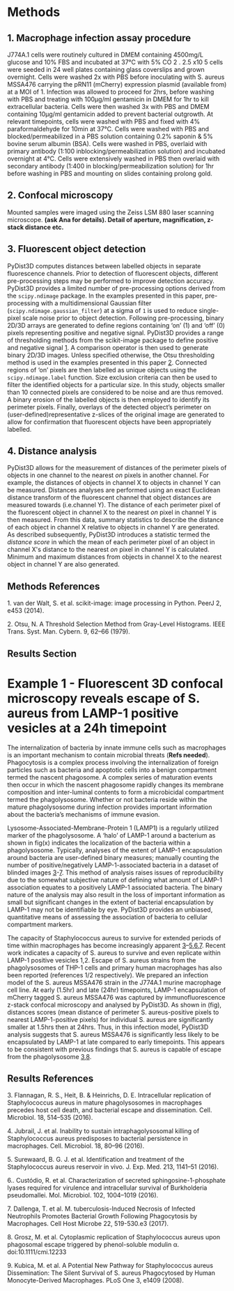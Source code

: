 # Methods

## 1. Macrophage infection assay procedure

J774A.1 cells were routinely cultured in DMEM containing 4500mg/L glucose and 
10% FBS and incubated at 37°C with 5% CO 2 . 2.5 x10 5 cells were seeded in 24 
well plates containing glass coverslips and grown overnight. Cells were washed 
2x with PBS before inoculating with S. aureus MSSA476 carrying the pRN11 
(mCherry) expression plasmid (available from) at a MOI of 1. Infection was 
allowed to proceed for 2hrs, before washing with PBS and treating with 
100µg/ml gentamicin in DMEM for 1hr to kill extracellular bacteria. Cells were 
then washed 3x with PBS and DMEM containing 10µg/ml gentamicin added to 
prevent bacterial outgrowth. At relevant timepoints, cells were washed with PBS 
and fixed with 4% paraformaldehyde for 10min at 37°C. Cells were washed with 
PBS and blocked/permeabilized in a PBS solution containing 0.2% saponin &amp; 
5% bovine serum albumin (BSA). Cells were washed in PBS, overlaid with primary 
antibody (1:100 inblocking/permeabilization solution) and incubated overnight 
at 4°C. Cells were extensively washed in PBS then overlaid with secondary 
antibody (1:400 in blocking/permeabilization solution) for 1hr before washing 
in PBS and mounting on slides containing prolong gold.

## 2. Confocal microscopy

Mounted samples were imaged using the Zeiss LSM 880 laser scanning microscope. 
**(ask Ana for details). Detail of aperture, magnification, z-stack distance 
etc.**

## 3. Fluorescent object detection

PyDist3D computes distances between labelled objects in separate fluorescence 
channels. Prior to detection of fluorescent objects, different pre-processing 
steps may be performed to improve detection accuracy. PyDist3D provides a 
limited number of pre-processing options derived from the `scipy.ndimage` 
package. In the examples presented in this paper, pre-processing with a 
multidimensional Gaussian filter (`scipy.ndimage.gaussian_filter`) at a sigma 
of `1` is used to reduce single-pixel scale noise prior to object detection. 
Following pre-processing, binary 2D/3D arrays are generated to define regions 
containing ‘on’ (1) and ‘off’ (0) pixels representing positive and 
negative signal. PyDist3D provides a range of thresholding methods from the 
scikit-image package to define positive and negative signal [1](#1). 
A comparison operator is then used to generate binary 2D/3D images. Unless 
specified otherwise, the Otsu thresholding method is used in the examples 
presented in this paper [2](#2). Connected regions of ‘on’ pixels are then 
labelled as unique objects using the `scipy.ndimage.label` function. Size 
exclusion criteria can then be used to filter the identified objects for a 
particular size. In this study, objects smaller than 10 connected pixels are 
considered to be noise and are thus removed. A binary erosion of the labelled 
objects is then employed to identify its perimeter pixels. Finally, overlays 
of the detected object’s perimeter on (user-defined)representative z-slices of 
the original image are generated to allow for confirmation that fluorescent 
objects have been appropriately labelled.

## 4. Distance analysis

PyDist3D allows for the measurement of distances of the perimeter pixels of 
objects in one channel to the nearest _on_ pixels in another channel. For 
example, the distances of objects in channel X to objects in channel Y can be 
measured. Distances analyses are performed using an exact Euclidean distance 
transform of the fluorescent channel that object distances are measured towards 
(i.e.channel Y). The distance of each perimeter pixel of the fluorescent object 
in channel X to the nearest _on_ pixel in channel Y is then measured. From 
this data, summary statistics to describe the distance of each object in 
channel X relative to objects in channel Y are generated. As described 
subsequently, PyDist3D introduces a statistic termed the _distance score_ 
in which the mean of each perimeter pixel of an object in channel X's 
distance to the nearest _on_ pixel in channel Y is calculated. Minimum and 
maximum distances from objects in channel X to the nearest object in channel Y 
are also generated.

## Methods References

<a name="1">1.</a> van der Walt, S. et al. scikit-image: image processing in 
Python. PeerJ 2, e453 (2014).

<a name="2">2.</a> Otsu, N. A Threshold Selection Method from Gray-Level 
Histograms. IEEE Trans. Syst. Man. Cybern. 9, 62–66 (1979).

## Results Section

# Example 1 - Fluorescent 3D confocal microscopy reveals escape of S. aureus from LAMP-1 positive vesicles at a 24h timepoint

The internalization of bacteria by innate immune cells such as macrophages is an important mechanism to contain microbial threats (**Refs needed**). Phagocytosis is a complex process involving the internalization of foreign particles such as bacteria and apoptotic cells into a benign compartment termed the nascent phagosome. A complex series of maturation events then occur in which the nascent phagosome rapidly changes its membrane composition and inter-luminal contents to form a microbicidal compartment termed the phagolysosome.  Whether or not bacteria reside within the mature phagolysosome during infection provides important information about the bacteria’s mechanisms of immune evasion. 

Lysosome-Associated-Membrane-Protein 1 (LAMP1) is a regularly utilized marker of the phagolysosome. A ‘halo’ of LAMP-1 around a bacterium as shown in fig(x) indicates the localization of the bacteria within a phagolysosome. Typically, analyses of the extent of LAMP-1 encapsulation around bacteria are user-defined binary measures; manually counting the number of positive/negatively LAMP-1-associated bacteria in a dataset of blinded images [3](#3)-[7](#7). This method of analysis raises issues of reproducibility due to the somewhat subjective nature of defining what amount of LAMP-1 association equates to a positively LAMP-1 associated bacteria. The binary nature of the analysis may also result in the loss of important information as small but significant changes in the extent of bacterial encapsulation by LAMP-1 may not be identifiable by eye. PyDist3D provides an unbiased, quantitative means of assessing the association of bacteria to cellular compartment markers. 

The capacity of Staphylococcus aureus to survive for extended periods of time within macrophages has become increasingly apparent [3](#3)–[5](#5),[6](#6),[7](#7). Recent work indicates a capacity of S. aureus to survive and even replicate within LAMP-1 positive vesicles 1,2. Escape of S. aureus strains from the phagolysosomes of THP-1 cells and primary human macrophages has also been reported (references   1/2 respectively). We prepared an infection model of the S. aureus MSSA476 strain in the J774A.1 murine macrophage cell line. At early (1.5hr) and late (24hr) timepoints, LAMP-1 encapsulation of mCherry tagged S. aureus MSSA476 was captured by immunofluorescence z-stack confocal microscopy and analysed by PyDist3D.  As shown in (fig), distances scores (mean distance of perimeter S. aureus-positive pixels to nearest LAMP-1-positive pixels) for individual S. aureus are significantly smaller at 1.5hrs then at 24hrs. Thus, in this infection model, PyDist3D analysis suggests that S. aureus MSSA476 is significantly less likely to be encapsulated by LAMP-1 at late compared to early timepoints. This appears to be consistent with previous findings that S. aureus is capable of escape from the phagolysosome [3](#3),[8](#8).

## Results References

<a name="3">3.</a> Flannagan, R. S., Heit, B. & Heinrichs, D. E. Intracellular replication of Staphylococcus aureus in mature phagolysosomes in macrophages precedes host cell death, and bacterial escape and dissemination. Cell. Microbiol. 18, 514–535 (2016).

<a name="4">4.</a> Jubrail, J. et al. Inability to sustain intraphagolysosomal killing of Staphylococcus aureus predisposes to bacterial persistence in macrophages. Cell. Microbiol. 18, 80–96 (2016).

<a name="5">5.</a> Surewaard, B. G. J. et al. Identification and treatment of the Staphylococcus aureus reservoir in vivo. J. Exp. Med. 213, 1141–51 (2016).

<a name="6">6.</a>.	Custódio, R. et al. Characterization of secreted sphingosine-1-phosphate lyases required for virulence and intracellular survival of Burkholderia pseudomallei. Mol. Microbiol. 102, 1004–1019 (2016).

<a name="7">7.</a> Dallenga, T. et al. M. tuberculosis-Induced Necrosis of Infected Neutrophils Promotes Bacterial Growth Following Phagocytosis by Macrophages. Cell Host Microbe 22, 519-530.e3 (2017).

<a name="8">8.</a> Grosz, M. et al. Cytoplasmic replication of Staphylococcus aureus upon phagosomal escape triggered by phenol-soluble modulin α. doi:10.1111/cmi.12233

<a name="9">9.</a> Kubica, M. et al. A Potential New Pathway for Staphylococcus aureus Dissemination: The Silent Survival of S. aureus Phagocytosed by Human Monocyte-Derived Macrophages. PLoS One 3, e1409 (2008).
